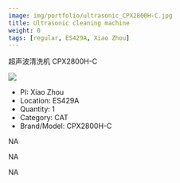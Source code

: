 ```yaml
---
image: img/portfolio/ultrasonic_CPX2800H-C.jpg
title: Ultrasonic cleaning machine
weight: 0
tags: [regular, ES429A, Xiao Zhou]
---
```


超声波清洗机 CPX2800H-C

<!--more-->

![](../../img/portfolio/ultrasonic_CPX2800H-C.jpg)

- PI: Xiao Zhou
- Location: ES429A
- Quantity: 1
- Category: CAT
- Brand/Model: CPX2800H-C

NA

NA

NA
